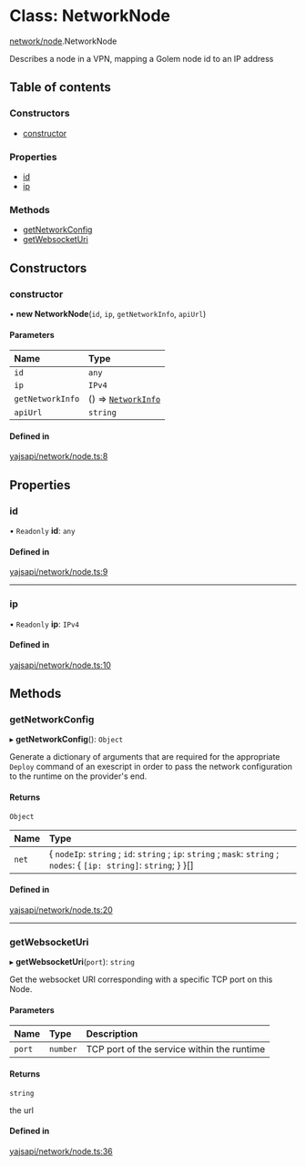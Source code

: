 # Class: NetworkNode

[network/node](../modules/network_node.md).NetworkNode

Describes a node in a VPN, mapping a Golem node id to an IP address

## Table of contents

### Constructors

- [constructor](network_node.NetworkNode.md#constructor)

### Properties

- [id](network_node.NetworkNode.md#id)
- [ip](network_node.NetworkNode.md#ip)

### Methods

- [getNetworkConfig](network_node.NetworkNode.md#getnetworkconfig)
- [getWebsocketUri](network_node.NetworkNode.md#getwebsocketuri)

## Constructors

### constructor

• **new NetworkNode**(`id`, `ip`, `getNetworkInfo`, `apiUrl`)

#### Parameters

| Name | Type |
| :------ | :------ |
| `id` | `any` |
| `ip` | `IPv4` |
| `getNetworkInfo` | () => [`NetworkInfo`](../interfaces/network_network.NetworkInfo.md) |
| `apiUrl` | `string` |

#### Defined in

[yajsapi/network/node.ts:8](https://github.com/golemfactory/yajsapi/blob/5793bb7/yajsapi/network/node.ts#L8)

## Properties

### id

• `Readonly` **id**: `any`

#### Defined in

[yajsapi/network/node.ts:9](https://github.com/golemfactory/yajsapi/blob/5793bb7/yajsapi/network/node.ts#L9)

___

### ip

• `Readonly` **ip**: `IPv4`

#### Defined in

[yajsapi/network/node.ts:10](https://github.com/golemfactory/yajsapi/blob/5793bb7/yajsapi/network/node.ts#L10)

## Methods

### getNetworkConfig

▸ **getNetworkConfig**(): `Object`

Generate a dictionary of arguments that are required for the appropriate
`Deploy` command of an exescript in order to pass the network configuration to the runtime
on the provider's end.

#### Returns

`Object`

| Name | Type |
| :------ | :------ |
| `net` | { `nodeIp`: `string` ; `id`: `string` ; `ip`: `string` ; `mask`: `string` ; `nodes`: { `[ip: string]`: `string`;  }  }[] |

#### Defined in

[yajsapi/network/node.ts:20](https://github.com/golemfactory/yajsapi/blob/5793bb7/yajsapi/network/node.ts#L20)

___

### getWebsocketUri

▸ **getWebsocketUri**(`port`): `string`

Get the websocket URI corresponding with a specific TCP port on this Node.

#### Parameters

| Name | Type | Description |
| :------ | :------ | :------ |
| `port` | `number` | TCP port of the service within the runtime |

#### Returns

`string`

the url

#### Defined in

[yajsapi/network/node.ts:36](https://github.com/golemfactory/yajsapi/blob/5793bb7/yajsapi/network/node.ts#L36)
